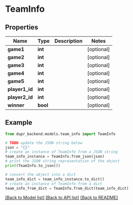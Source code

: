 # TeamInfo


## Properties

Name | Type | Description | Notes
------------ | ------------- | ------------- | -------------
**game1** | **int** |  | [optional] 
**game2** | **int** |  | [optional] 
**game3** | **int** |  | [optional] 
**game4** | **int** |  | [optional] 
**game5** | **int** |  | [optional] 
**player1_id** | **int** |  | [optional] 
**player2_id** | **int** |  | [optional] 
**winner** | **bool** |  | [optional] 

## Example

```python
from dupr_backend.models.team_info import TeamInfo

# TODO update the JSON string below
json = "{}"
# create an instance of TeamInfo from a JSON string
team_info_instance = TeamInfo.from_json(json)
# print the JSON string representation of the object
print(TeamInfo.to_json())

# convert the object into a dict
team_info_dict = team_info_instance.to_dict()
# create an instance of TeamInfo from a dict
team_info_from_dict = TeamInfo.from_dict(team_info_dict)
```
[[Back to Model list]](../README.md#documentation-for-models) [[Back to API list]](../README.md#documentation-for-api-endpoints) [[Back to README]](../README.md)



